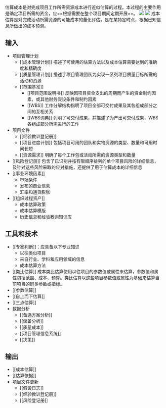 估算成本是对完成项目工作所需资源成本进行近似估算的过程。本过程的主要作用是确定项目所需的资金，应==根据需要在整个项目期间定期开展==。
![](https://raw.githubusercontent.com/a812305914/PMP/main/img/202210090045958.png)
![](https://raw.githubusercontent.com/a812305914/PMP/main/img/202210090045684.png)
成本估算是对完成活动所需资源的可能成本的量化评估，是在某特定时点，根据已知信息所做出的成本预测。

## 输入
+ 项目管理计划
	+ [[成本管理计划]] 描述了可使用的估算方法以及成本估算需要达到的准确度和精确度
	+ [[质量管理计划]] 描述了项目管理团队为实现一系列项目质量目标所需的活动和资源
	+ [[范围基准]]
		+ [[项目范围说明书]] 反映因项目资金支出的周期而产生的资金制约因素，或其他财务假设条件和制约因素
		+ [[WBS]] 工作分解结构指明了项目全部可交付成果及其各组成部分之间的互相关系
		+ [[WBS词典]] 列明了可交付成果，并描述了为产出可交付成果，WBS各组成部分所需进行的工作
+ 项目文件
	+ [[经验教训登记册]]
	+ [[项目进度计划]] 包括项目可用的团队和实物资源的类型、数量和可用时间长短
	+ [[资源需求]] 明确了每个工作包或活动所需的资源类型和数量
+ [[风险登记册]] 包含了已识别并按有限顺序排列的单个项目风险的详细信息，及针对这些风险采取的应对措施，还提供了用于估算成本的详细信息
+ [[事业环境因素]]
	+ 市场条件
	+ 发布的商业信息
	+ 汇率和通货膨胀
+ [[组织过程资产]]
	+ 成本估算政策
	+ 成本估算模版
	+ 历史信息和经验教训知识库

## 工具和技术
+ [[专家判断]]：应具备以下专业知识
	+ 以往类似项目
	+ 来自行业、学科和应用领域的信息
	+ 成本估算方法
+ [[类比估算]] 成本类比估算使用以往项目的参数值或属性来估算，参数值和属性包括范围、成本、预算。类比估算以这些项目参数值或属性为基础来估算当前项目的同类参数或指标。
+ [[参数估算]]
+ [[自上而下估算]]
+ [[三点估算]]
+ 数据分析
	+ [[备选方案分析]]
	+ [[储备分析]]
	+ [[质量成本]]
	+ [[项目管理信息系统]]
	+ [[决策]]

## 输出
+ [[成本估算]]
+ [[估算依据]]
+ 项目文件更新
	+ [[假设日志]]
	+ [[经验教训登记册]]
	+ [[风险登记册]]